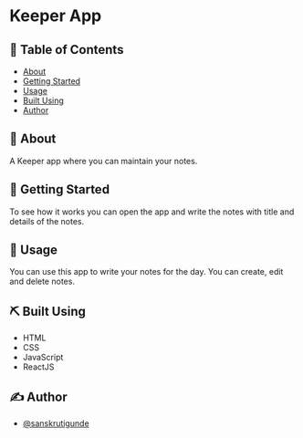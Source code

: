# Keeper App

## 📝 Table of Contents

- [About](#about)
- [Getting Started](#getting_started)
- [Usage](#usage)
- [Built Using](#built_using)
- [Author](#author)

## 🧐 About <a name = "about"></a>

A Keeper app where you can maintain your notes.

## 🏁 Getting Started <a name = "getting_started"></a>

To see how it works you can open the app and write the notes with title and details of the notes.

## 🎈 Usage <a name = "usage"></a>

You can use this app to write your notes for the day. You can create, edit and delete notes.

## ⛏️ Built Using <a name = "built_using"></a>

- HTML
- CSS
- JavaScript
- ReactJS

## ✍️ Author <a name = "author"></a>

- [@sanskrutigunde](https://github.com/sanskrutigunde)
